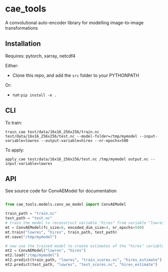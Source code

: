 # cae_tools

A convolutional auto-encoder library for modelling image-to-image transformations

## Installation

Requires: pytorch, xarray, netcdf4

Either:

* Clone this repo, and add the `src` folder to your PYTHONPATH

Or:

* run `pip install -e .`

## CLI

To train:

```
train_cae test/data/16x16_256x256/train.nc test/data/16x16_256x256/test.nc --model-folder=/tmp/mymodel --input-variable=lowres --output-variable=hires --nr-epochs=500
```

To apply:

```
apply_cae test/data/16x16_256x256/test.nc /tmp/mymodel output.nc --input-variable=lowres
```

## API

See source code for ConvAEModel for documentation

```python

from cae_tools.models.conv_ae_model import ConvAEModel

train_path = "train.nc"
test_path = "test.nc"
# train the model to reconstruct variable "hires" from variable "lowres"
mt = ConvAEModel(fc_size=8, encoded_dim_size=4, nr_epochs=500)
mt.train("lowres", "hires", train_path, test_path)
mt.save("/tmp/mymodel")

# now use the trained model to create estimates of the "hires" variable from the train/test datasets
mt2 = ConvAEModel("lowres", "hires")
mt2.load("/tmp/mymodel")
mt2.predict(train_path, "lowres", "train_scores.nc", "hires_estimate")
mt2.predict(test_path, "lowres", "test_scores.nc", "hires_estimate")
```

